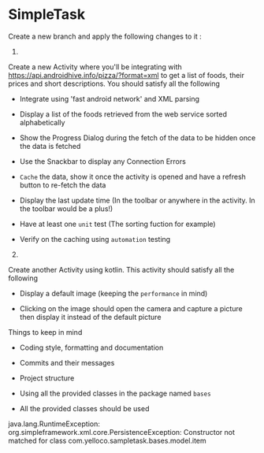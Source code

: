 # SimpleTask
Create a new branch and apply the following changes to it
:

1.
 Create a new Activity where you'll be integrating with https://api.androidhive.info/pizza/?format=xml to get a list of foods,
their prices and short descriptions.
 You should satisfy all the following
	
- Integrate using 'fast android network' and XML parsing

- Display a list of the foods retrieved from the web service sorted alphabetically
	
- Show the Progress Dialog during the fetch of the data to be hidden once the data is fetched
	
- Use the Snackbar to display any Connection Errors 

- `Cache` the data, show it once the activity is opened and have a refresh button to re-fetch the data
	

- Display the last update time (In the toolbar or anywhere in the activity. In the toolbar would be a plus!)
	
- Have at least one `unit` test (The sorting fuction for example)
	
- Verify on the caching using `automation` testing

2. 

Create another Activity using kotlin.
 This activity should satisfy all the following
	
- Display a default image (keeping the `performance` in mind)
	
- Clicking on the image should open the camera and capture a picture then display it instead of the default picture


Things 
to keep in mind
- Coding style, formatting and documentation

- Commits and their messages

- Project structure

- Using all the provided classes in the package named `bases`

- All the provided classes should be used






java.lang.RuntimeException: org.simpleframework.xml.core.PersistenceException: Constructor not matched for class com.yelloco.sampletask.bases.model.item